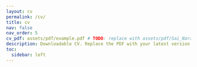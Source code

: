 ```yaml
---
layout: cv
permalink: /cv/
title: cv
nav: false
nav_order: 5
cv_pdf: assets/pdf/example.pdf # TODO: replace with assets/pdf/Sai_Narayan_Sundaresan_CV.pdf
description: Downloadable CV. Replace the PDF with your latest version when ready.
toc:
  sidebar: left
---
```

